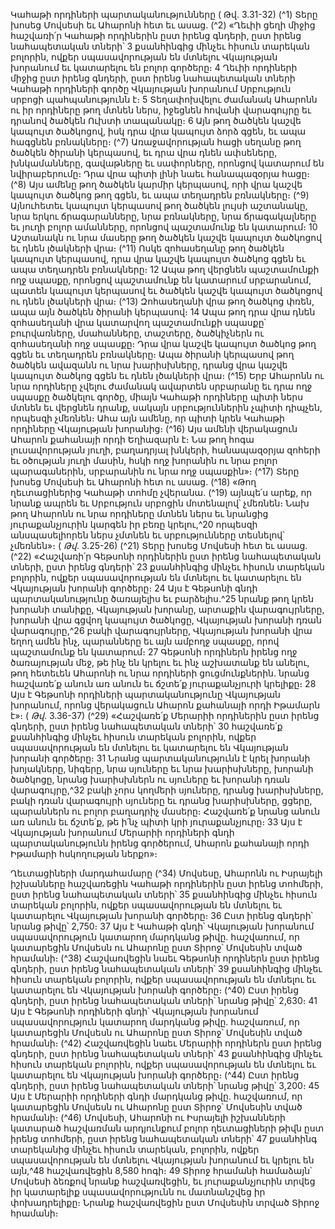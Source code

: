 
Կահաթի որդիների պարտականությունները
( Թվ. 3.31-32)
(^1) Տերը խոսեց Մովսեսի եւ Ահարոնի հետ եւ ասաց. (^2) «Ղեւիի ցեղի միջից հաշվառի՛ր Կահաթի որդիներին ըստ իրենց
գնդերի, ըստ իրենց նահապետական տների՝ 3 քսանհինգից մինչեւ հիսուն տարեկան բոլորին, ովքեր սպասավորության
են մտնելու Վկայության խորանում եւ կատարելու են բոլոր գործերը։ 4 Ղեւիի որդիների միջից ըստ իրենց գնդերի, ըստ
իրենց նահապետական տների Կահաթի որդիների գործը Վկայության խորանում Սրբություն սրբոցի
պահպանությունն է։ 5 Տեղափոխվելու ժամանակ Ահարոնն ու իր որդիները թող մտնեն ներս, իջեցնեն հովանի
վարագույրը եւ դրանով ծածկեն Ուխտի տապանակը։ 6 Այն թող ծածկեն կաշվե կապույտ ծածկոցով, իսկ դրա վրա
կապույտ ձորձ գցեն, եւ ապա հագցնեն բռնակները։
(^7) Առաջավորության հացի սեղանը թող ծածկեն ծիրանի կերպասով, եւ դրա վրա դնեն ափսեները, խնկամանները,
գավաթները եւ սափորները, որոնցով կատարում են նվիրաբերումը։ Դրա վրա պիտի լինի նաեւ հանապազօրյա հացը։
(^8) Այս ամենը թող ծածկեն կարմիր կերպասով, որի վրա կաշվե կապույտ ծածկոց թող գցեն, եւ ապա տեղադրեն
բռնակները։
(^9) Այնուհետեւ կապույտ կերպասով թող ծածկեն լույսի աշտանակը, նրա երկու ճրագարանները, նրա բռնակները,
նրա ճրագակալները եւ յուղի բոլոր ամանները, որոնցով պաշտամունք են կատարում։ 10 Աշտանակն ու նրա մասերը թող
ծածկեն կաշվե կապույտ ծածկոցով եւ դնեն լծակների վրա։
(^11) Ոսկե զոհասեղանը թող ծածկեն կապույտ կերպասով, դրա վրա կաշվե կապույտ ծածկոց գցեն եւ ապա տեղադրեն
բռնակները։ 12 Ապա թող վերցնեն պաշտամունքի ողջ սպասքը, որոնցով պաշտամունք են կատարում սրբարանում,
պատեն կապույտ կերպասով եւ ծածկեն կաշվե կապույտ ծածկոցով ու դնեն լծակների վրա։
(^13) Զոհասեղանի վրա թող ծածկոց փռեն, ապա այն ծածկեն ծիրանի կերպասով։ 14 Ապա թող դրա վրա դնեն
զոհասեղանի վրա կատարվող պաշտամունքի սպասքը՝ բուրվառները, մսահանները, տաշտերը, ծածկիչներն ու
զոհասեղանի ողջ սպասքը։ Դրա վրա կաշվե կապույտ ծածկոց թող գցեն եւ տեղադրեն բռնակները։
Ապա ծիրանի կերպասով թող ծածկեն ավազանն ու նրա խարիսխները, դրանց վրա կաշվե կապույտ ծածկոց գցեն
եւ դնեն լծակների վրա։
(^15) Երբ Ահարոնն ու նրա որդիները չվելու ժամանակ ավարտեն սրբարանը եւ դրա ողջ սպասքը ծածկելու գործը, միայն
Կահաթի որդիները պիտի ներս մտնեն եւ վերցնեն դրանք, սակայն սրբություններին չպիտի դիպչեն, որպեսզի չմեռնեն։
Ահա այն ամենը, որ պիտի կրեն Կահաթի որդիները Վկայության խորանից։
(^16) Այս ամենի վերակացուն Ահարոն քահանայի որդի Եղիազարն է։ Նա թող հոգա լուսավորության յուղի, բաղադրյալ
խնկերի, հանապազօրյա զոհերի եւ օծության յուղի մասին, հսկի ողջ խորանին ու նրա բոլոր պարագաներին, սրբարանին
ու նրա ողջ սպասքին»։
(^17) Տերը խոսեց Մովսեսի եւ Ահարոնի հետ ու ասաց. (^18) «Թող ղեւտացիներից Կահաթի տոհմը չվերանա. (^19) այնպե՛ս
արեք, որ նրանք ապրեն եւ Սրբություն սրբոցին մոտենալով՝ չմեռնեն։ Նախ թող Ահարոնն ու նրա որդիները մտնեն ներս
եւ նրանցից յուրաքանչյուրին կարգեն իր բեռը կրելու,^20 որպեսզի անսպասելիորեն ներս չմտնեն եւ սրբությունները
տեսնելով՝ չմեռնեն»։
( _Թվ_. 3.25-26)
(^21) Տերը խոսեց Մովսեսի հետ եւ ասաց. (^22) «Հաշվառի՛ր Գեթսոնի որդիներին ըստ իրենց նահապետական տների, ըստ
իրենց գնդերի՝ 23 քսանհինգից մինչեւ հիսուն տարեկան բոլորին, ովքեր սպասավորության են մտնելու եւ կատարելու են
Վկայության խորանի գործերը։ 24 Այս է Գեթսոնի գնդի պարտականությունը ծառայելիս եւ բարձելիս.^25 նրանք թող կրեն
խորանի տանիքը, Վկայության խորանը, արտաքին վարագույրները, խորանի վրա գցվող կապույտ ծածկոցը,
Վկայության խորանի դռան վարագույրը,^26 բակի վարագույրները, Վկայության խորանի վրա եղող ամեն ինչ,
պարանները եւ այն ամբողջ սպասքը, որով պաշտամունք են կատարում։ 27 Գեթսոնի որդիներն իրենց ողջ ծառայության
մեջ, թե ինչ են կրելու եւ ինչ աշխատանք են անելու, թող հետեւեն Ահարոնի ու նրա որդիների ցուցմունքներին. նրանց
հաշվառե՛ք անուն առ անուն եւ ճշտե՛ք յուրաքանչյուրի կրելիքը։ 28 Այս է Գեթսոնի որդիների պարտականությունը
Վկայության խորանում, որոնց վերակացուն Ահարոն քահանայի որդի Իթամարն է»։
( _Թվ_. 3.36-37)
(^29) «Հաշվառե՛ք Մերարիի որդիներին ըստ իրենց գնդերի, ըստ իրենց նահապետական տների՝ 30 հաշվառե՛ք
քսանհինգից մինչեւ հիսուն տարեկան բոլորին, ովքեր սպասավորության են մտնելու եւ կատարելու են Վկայության
խորանի գործերը։ 31 Նրանց պարտականությունն է կրել խորանի խոյակները, նիգերը, նրա սյուները եւ նրա
խարիսխները, խորանի ծածկոցը, նրանց խարիսխներն ու սյուները եւ խորանի դռան վարագույրը,^32 բակի չորս կողմերի
սյուները, դրանց խարիսխները, բակի դռան վարագույրի սյուները եւ դրանց խարիսխները, ցցերը, պարաններն ու բոլոր
բաղադրիչ մասերը։ Հաշվառե՛ք նրանց անուն առ անուն եւ ճշտե՛ք, թե ի՛նչ պիտի կրի յուրաքանչյուրը։ 33 Այս է
Վկայության խորանում Մերարիի որդիների գնդի պարտականությունն իրենց գործերում, Ահարոն քահանայի որդի
Իթամարի հսկողության ներքո»։


Ղեւտացիների մարդահամարը
(^34) Մովսեսը, Ահարոնն ու Իսրայելի իշխանները հաշվառեցին Կահաթի որդիներին ըստ իրենց տոհմերի, ըստ իրենց
նահապետական տների՝ 35 քսանհինգից մինչեւ հիսուն տարեկան բոլորին, ովքեր սպասավորության են մտնելու եւ
կատարելու Վկայության խորանի գործերը։ 36 Ըստ իրենց գնդերի՝ նրանց թիվը՝ 2,750։ 37 Այս է Կահաթի գնդի՝
Վկայության խորանում սպասավորություն կատարող մարդկանց թիվը. հաշվառում, որ կատարեցին Մովսեսն ու
Ահարոնը ըստ Տիրոջ՝ Մովսեսին տված հրամանի։
(^38) Հաշվառվեցին նաեւ Գեթսոնի որդիներն ըստ իրենց գնդերի, ըստ իրենց նահապետական տների՝ 39 քսանհինգից
մինչեւ հիսուն տարեկան բոլորին, ովքեր սպասավորության են մտնելու եւ կատարելու են Վկայության խորանի գործերը։
(^40) Ըստ իրենց գնդերի, ըստ իրենց նահապետական տների՝ նրանց թիվը՝ 2,630։ 41 Այս է Գեթսոնի որդիների գնդի՝
Վկայության խորանում սպասավորություն կատարող մարդկանց թիվը. հաշվառում, որ կատարեցին Մովսեսն ու
Ահարոնը ըստ Տիրոջ՝ Մովսեսին տված հրամանի։
(^42) Հաշվառվեցին նաեւ Մերարիի որդիներն ըստ իրենց գնդերի, ըստ իրենց նահապետական տների՝ 43 քսանհինգից
մինչեւ հիսուն տարեկան բոլորին, ովքեր սպասավորության են մտնելու եւ կատարելու են Վկայության խորանի գործերը։
(^44) Ըստ իրենց գնդերի, ըստ իրենց նահապետական տների՝ նրանց թիվը՝ 3,200։ 45 Այս է Մերարիի որդիների գնդի
մարդկանց թիվը. հաշվառում, որ կատարեցին Մովսեսն ու Ահարոնը ըստ Տիրոջ՝ Մովսեսին տված հրամանի։
(^46) Մովսեսի, Ահարոնի ու Իսրայելի իշխանների կատարած հաշվառման արդյունքում բոլոր ղեւտացիների թիվն ըստ
իրենց տոհմերի, ըստ իրենց նահապետական տների՝ 47 քսանհինգ տարեկանից մինչեւ հիսուն տարեկան, բոլորին, ովքեր
սպասավորության են մտնելու Վկայության խորանում եւ կրելու են այն,^48 հաշվառվեցին 8,580 հոգի։ 49 Տիրոջ հրամանի
համաձայն՝ Մովսեսի ձեռքով նրանք հաշվառվեցին, եւ յուրաքանչյուրին տրվեց իր կատարելիք սպասավորությունն ու
մատնանշվեց իր փոխադրելիքը։ Նրանք հաշվառվեցին ըստ Մովսեսին տրված Տիրոջ հրամանի։

